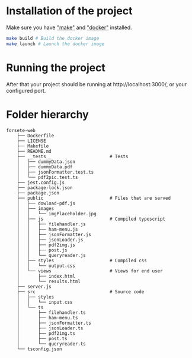 # Installation of the project
Make sure you have ["make"](https://www.gnu.org/software/make/) and ["docker"](https://docs.docker.com/) installed.

```bash
make build # Build the docker image
make launch # Launch the docker image
```
# Running the project
After that your project should be running at http://localhost:3000/, or your configured port.

# Folder hierarchy
```
forsete-web
    ├── Dockerfile
    ├── LICENSE
    ├── Makefile
    ├── README.md
    ├── __tests__                      # Tests
    │   ├── dummyData.json
    │   ├── dummyData.pdf
    │   ├── jsonFormatter.test.ts
    │   └── pdf2pic.test.ts
    ├── jest.config.js
    ├── package-lock.json
    ├── package.json
    ├── public                         # Files that are served
    │   ├── dowload-pdf.js
    │   ├── images
    │   │   └── imgPlaceholder.jpg
    │   ├── js                         # Compiled typescript
    │   │   ├── filehandler.js
    │   │   ├── ham-menu.js
    │   │   ├── jsonFormatter.js
    │   │   ├── jsonLoader.js
    │   │   ├── pdf2img.js
    │   │   ├── post.js
    │   │   └── queryreader.js
    │   ├── styles                     # Compiled css
    │   │   └── output.css
    │   └── views                      # Views for end user
    │       ├── index.html
    │       └── results.html
    ├── server.js
    ├── src                            # Source code
    │   ├── styles
    │   │   └── input.css
    │   └── ts
    │       ├── filehandler.ts
    │       ├── ham-menu.ts
    │       ├── jsonFormatter.ts
    │       ├── jsonLoader.ts
    │       ├── pdf2img.ts
    │       ├── post.ts
    │       └── queryreader.ts
    └── tsconfig.json

```